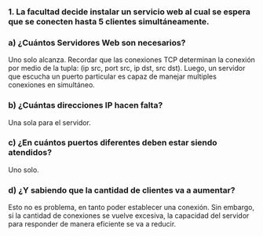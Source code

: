 
### 1. La facultad decide instalar un servicio web al cual se espera que se conecten hasta 5 clientes simultáneamente.

### a) ¿Cuántos Servidores Web son necesarios?

Uno solo alcanza. Recordar que las conexiones TCP determinan la conexión por medio de la tupla: (ip src, port src, ip dst, src dst). Luego, un servidor que escucha un puerto particular es capaz de manejar multiples conexiones en simultáneo.

### b) ¿Cuántas direcciones IP hacen falta?

Una sola para el servidor.

### c) ¿En cuántos puertos diferentes deben estar siendo atendidos?

Uno solo. 

### d) ¿Y sabiendo que la cantidad de clientes va a aumentar?

Esto no es problema, en tanto poder establecer una conexión. Sin embargo, si la cantidad de conexiones se vuelve excesiva, la capacidad del servidor para responder de manera eficiente se va a reducir.

